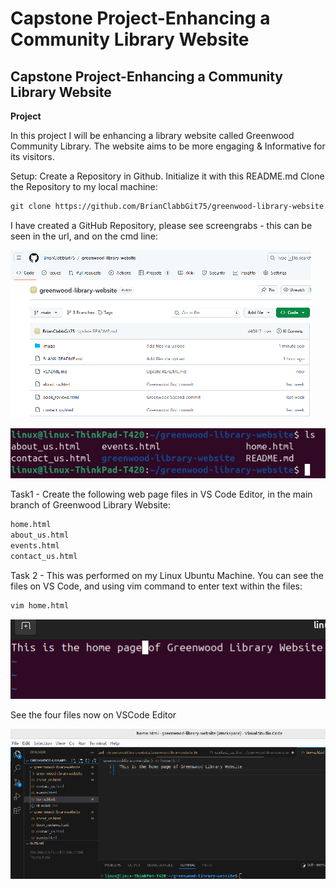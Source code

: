 # Capstone Project-Enhancing a Community Library Website

## Capstone Project-Enhancing a Community Library Website

**Project**

In this project I will be enhancing a library website called Greenwood Community Library. The website aims to be more engaging & Informative for its visitors. 

Setup:  Create a Repository in Github.
Initialize it with this README.md
Clone the Repository to my local machine:

```markdown
git clone https://github.com/BrianClabbGit75/greenwood-library-website.git
```

I have created a GitHub Repository, please see screengrabs - this can be seen in the url, and on the cmd line:

![project-directory](image/Screenshot_1.jpg)

![project-directory](image/Screenshot_2.jpg)

Task1 - Create the following web page files in VS Code Editor, in the main branch of Greenwood Library Website:

```markdown
home.html
about_us.html
events.html
contact_us.html
```
Task 2 - This was performed on my Linux Ubuntu Machine. You can see the files on VS Code, and using vim command to enter text within the files:
```markdown
vim home.html
```
![project-directory](image/Screenshot_3.png)

See the four files now on VSCode Editor

![project-directory](image/Screenshot_4.png)


